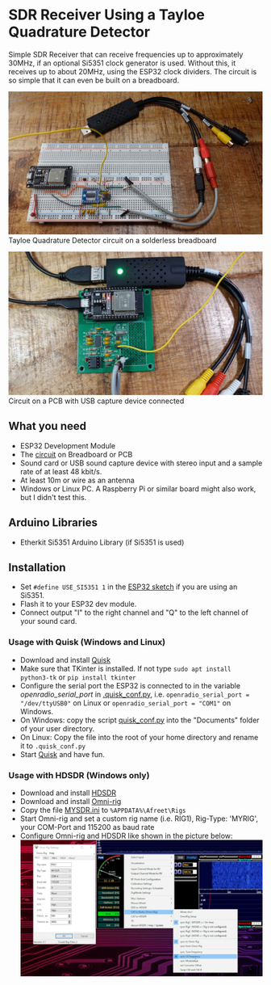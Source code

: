 # SDR Receiver Using a Tayloe Quadrature Detector
 Simple SDR Receiver that can receive frequencies up to approximately 30MHz, if an optional Si5351 clock generator is used. Without this, it receives up to about 20MHz, using the ESP32 clock dividers. The circuit is so simple that it can even be built on a breadboard.   

![](img/sdr-brdb.jpg) Tayloe Quadrature Detector circuit on a solderless breadboard    

![](img/PCB.jpg) Circuit on a PCB with USB capture device connected

## What you need
- ESP32 Development Module
- The [circuit](schematic/schematic.pdf) on Breadboard or PCB
- Sound card or USB sound capture device with stereo input and a sample rate of at least 48 kbit/s.
- At least 10m or wire as an antenna
- Windows or Linux PC. A Raspberry Pi or similar board might also work, but I didn't test this.

## Arduino Libraries
- Etherkit Si5351 Arduino Library (if Si5351 is used)

## Installation
- Set `#define USE_SI5351 1` in the [ESP32 sketch](sketch/sketch.ino) if you are using an Si5351. 
- Flash it to your ESP32 dev module.
- Connect output "I" to the right channel and "Q" to the left channel of your sound card.

### Usage with Quisk (Windows and Linux)
- Download and install [Quisk](https://james.ahlstrom.name/quisk/)
- Make sure that TKinter is installed. If not type `sudo apt install python3-tk` or `pip install tkinter`
- Configure the serial port the ESP32 is connected to in the variable *openradio_serial_port* in [.quisk_conf.py](sketch/.quisk_conf.py), i.e. `openradio_serial_port = "/dev/ttyUSB0"` on Linux or `openradio_serial_port = "COM1"` on Windows.
- On Windows: copy the script [quisk_conf.py](quisk/quisk_conf.py) into the "Documents" folder of your user directory.
- On Linux: Copy the file into the root of your home directory and rename it to `.quisk_conf.py`
- Start [Quisk](https://james.ahlstrom.name/quisk/) and have fun.

### Usage with HDSDR (Windows only)
- Download and install [HDSDR](https://www.hdsdr.de/)
- Download and install [Omni-rig](http://dxatlas.com/OmniRig/)
- Copy the file [MYSDR.ini](omni-rig/MYSDR.ini) to `%APPDATA%\Afreet\Rigs`
- Start Omni-rig and set a custom rig name (i.e. RIG1), Rig-Type: 'MYRIG', your COM-Port and 115200 as baud rate
- Configure Omni-rig and HDSDR like shown in the picture below:
![](img/rig-config.jpg) 



